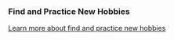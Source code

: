 ### Find and Practice New Hobbies   
[Learn more about find and practice new hobbies](https://www.nytimes.com/guides/smarterliving/how-to-find-a-hobby)  
   
